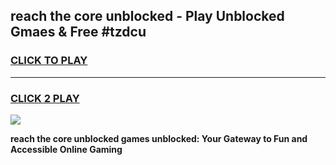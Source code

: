 
## reach the core unblocked - Play Unblocked Gmaes & Free #tzdcu
<h3>
<a href="https://news.freeplayer.one?title=reach_the_core_unblocked&ref=03M">CLICK TO PLAY</a></h3>
<hr>

<h3>
<a href="https://news.freeplayer.one?title=reach_the_core_unblocked&ref=03M">CLICK 2 PLAY</a>
  
</h3>

<a href="https://news.freeplayer.one?title=reach_the_core_unblocked&ref=03M"><img src="https://clearcache.store/games.png"></a>


**reach the core unblocked games unblocked: Your Gateway to Fun and Accessible Online Gaming**
